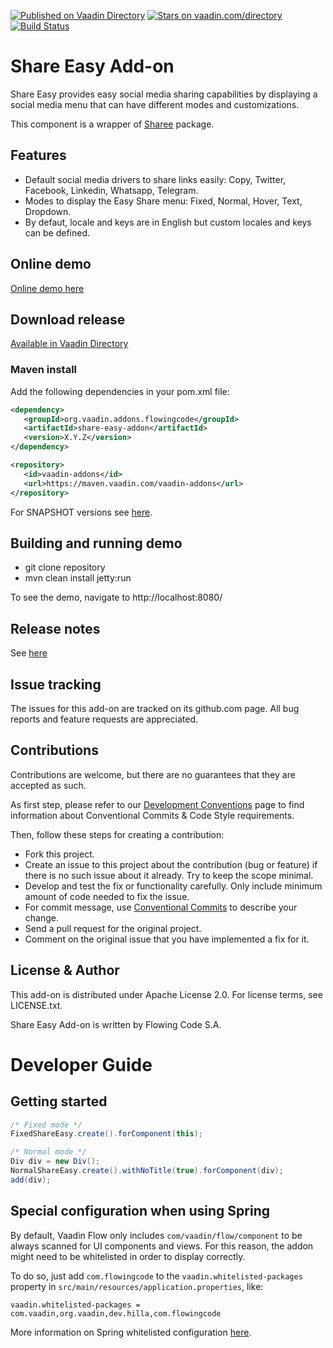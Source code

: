 [![Published on Vaadin Directory](https://img.shields.io/badge/Vaadin%20Directory-published-00b4f0.svg)](https://vaadin.com/directory/component/share-easy-addon)
[![Stars on vaadin.com/directory](https://img.shields.io/vaadin-directory/star/share-easy-addon.svg)](https://vaadin.com/directory/component/share-easy-addon)
[![Build Status](https://jenkins.flowingcode.com/job/ShareEasy-addon/badge/icon)](https://jenkins.flowingcode.com/job/ShareEasy-addon)

# Share Easy Add-on

Share Easy provides easy social media sharing capabilities by displaying a social media menu that can have different modes and customizations.

This component is a wrapper of [Sharee](https://github.com/parsagholipour/sharee) package.

## Features

- Default social media drivers to share links easily: Copy, Twitter, Facebook, Linkedin, Whatsapp, Telegram.
- Modes to display the Easy Share menu: Fixed, Normal, Hover, Text, Dropdown.
- By defaut, locale and keys are in English but custom locales and keys can be defined.

## Online demo

[Online demo here](http://addonsv24.flowingcode.com/share-easy)

## Download release

[Available in Vaadin Directory](https://vaadin.com/directory/component/share-easy-addon)

### Maven install

Add the following dependencies in your pom.xml file:

```xml
<dependency>
   <groupId>org.vaadin.addons.flowingcode</groupId>
   <artifactId>share-easy-addon</artifactId>
   <version>X.Y.Z</version>
</dependency>
```
<!-- the above dependency should be updated with latest released version information -->

```xml
<repository>
   <id>vaadin-addons</id>
   <url>https://maven.vaadin.com/vaadin-addons</url>
</repository>
```

For SNAPSHOT versions see [here](https://maven.flowingcode.com/snapshots/).

## Building and running demo

- git clone repository
- mvn clean install jetty:run

To see the demo, navigate to http://localhost:8080/

## Release notes

See [here](https://github.com/FlowingCode/ShareEasy/releases)

## Issue tracking

The issues for this add-on are tracked on its github.com page. All bug reports and feature requests are appreciated. 

## Contributions

Contributions are welcome, but there are no guarantees that they are accepted as such. 

As first step, please refer to our [Development Conventions](https://github.com/FlowingCode/DevelopmentConventions) page to find information about Conventional Commits & Code Style requirements.

Then, follow these steps for creating a contribution:

- Fork this project.
- Create an issue to this project about the contribution (bug or feature) if there is no such issue about it already. Try to keep the scope minimal.
- Develop and test the fix or functionality carefully. Only include minimum amount of code needed to fix the issue.
- For commit message, use [Conventional Commits](https://github.com/FlowingCode/DevelopmentConventions/blob/main/conventional-commits.md) to describe your change.
- Send a pull request for the original project.
- Comment on the original issue that you have implemented a fix for it.

## License & Author

This add-on is distributed under Apache License 2.0. For license terms, see LICENSE.txt.

Share Easy Add-on is written by Flowing Code S.A.

# Developer Guide

## Getting started

```java
/* Fixed mode */
FixedShareEasy.create().forComponent(this);

/* Normal mode */
Div div = new Div();
NormalShareEasy.create().withNoTitle(true).forComponent(div);
add(div);
```

## Special configuration when using Spring

By default, Vaadin Flow only includes ```com/vaadin/flow/component``` to be always scanned for UI components and views. For this reason, the addon might need to be whitelisted in order to display correctly. 

To do so, just add ```com.flowingcode``` to the ```vaadin.whitelisted-packages``` property in ```src/main/resources/application.properties```, like:

```vaadin.whitelisted-packages = com.vaadin,org.vaadin,dev.hilla,com.flowingcode```
 
More information on Spring whitelisted configuration [here](https://vaadin.com/docs/latest/integrations/spring/configuration/#configure-the-scanning-of-packages).
